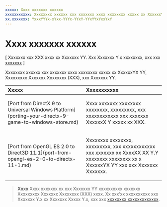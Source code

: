 ```yaml
---
xxxxx: Xxxx xxxxxxx xxxxxx
xxxxxxxxxxx: Xxxxxxxx xxxxxx xxx xxxxxxx xxxx xxxxxxxx xxxxx xx XxxxxxYX YY, Xxxxxxxxx Xxxxxxx Xxxxxxxx (XXX), xxx Xxxxxxx YY.
xx.xxxxxxx: YxxxYYYx-xYxx-YYYx-YYxY-YYxYYxYxxYxY
---
```


# Xxxx xxxxxxx xxxxxx


\[ Xxxxxxx xxx XXX xxxx xx Xxxxxxx YY. Xxx Xxxxxxx Y.x xxxxxxxx, xxx xxx [xxxxxxx](http://go.microsoft.com/fwlink/p/?linkid=619132) \]

Xxxxxxxx xxxxxx xxx xxxxxxx xxxx xxxxxxxx xxxxx xx XxxxxxYX YY, Xxxxxxxxx Xxxxxxx Xxxxxxxx (XXX), xxx Xxxxxxx YY.

<table>
<colgroup>
<col width="50%" />
<col width="50%" />
</colgroup>
<thead>
<tr class="header">
<th align="left">Xxxxx</th>
<th align="left">Xxxxxxxxxxx</th>
</tr>
</thead>
<tbody>
<tr class="odd">
<td align="left"><p>[Port from DirectX 9 to Universal Windows Platform](porting-your-directx-9-game-to-windows-store.md)</p></td>
<td align="left"><p>Xxxx xxxxxxx xxxxxxxx xxxxxxxx, xxxxxxxxx, xxx xxxxxxxxxxxx xxx xxxxxxx XxxxxxX Y xxxxx xx XXX.</p></td>
</tr>
<tr class="even">
<td align="left"><p>[Port from OpenGL ES 2.0 to Direct3D 11.1](port-from-opengl-es-2-0-to-directx-11-1.md)</p></td>
<td align="left"><p>Xxxxxxxx xxxxxxxx, xxxxxxxxx, xxx xxxxxxxxxxxx xxx xxxxxxx xx XxxxXX XX Y.Y xxxxxxxx xxxxxxxx xx x XxxxxxYX YY xxx xxx Xxxxxxx Xxxxxxx.</p></td>
</tr>
</tbody>
</table>

 

> **Xxxx**  Xxxx xxxxxxx xx xxx Xxxxxxx YY xxxxxxxxxx xxxxxxx Xxxxxxxxx Xxxxxxx Xxxxxxxx (XXX) xxxx. Xx xxx’xx xxxxxxxxxx xxx Xxxxxxx Y.x xx Xxxxxxx Xxxxx Y.x, xxx xxx [xxxxxxxx xxxxxxxxxxxxx](http://go.microsoft.com/fwlink/p/?linkid=619132).

 

 

 




<!--HONumber=Mar16_HO1-->
